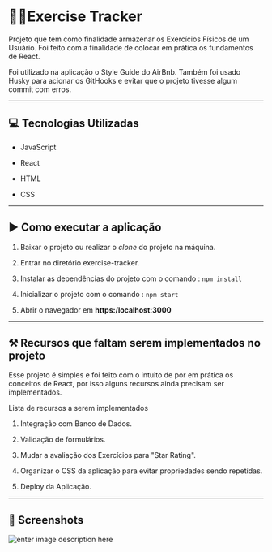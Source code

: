 
# 🏋️‍♂️Exercise Tracker

  

Projeto que tem como finalidade armazenar os Exercícios Físicos de um Usuário. Foi feito com a finalidade de colocar em prática os fundamentos de React.

  

Foi utilizado na aplicação o Style Guide do AirBnb. Também foi usado Husky para acionar os GitHooks e evitar que o projeto tivesse algum commit com erros.

  

---

  

## 💻 Tecnologias Utilizadas

  

- JavaScript

- React

- HTML

- CSS

  

---

  

## ▶️ Como executar a aplicação

  

1. Baixar o projeto ou realizar o _clone_ do projeto na máquina.

2. Entrar no diretório exercise-tracker.

3. Instalar as dependências do projeto com o comando : `npm install`

4. Inicializar o projeto com o comando : `npm start`

5. Abrir o navegador em **https:/localhost:3000**

  

---

  

## ⚒️ Recursos que faltam serem implementados no projeto

  

Esse projeto é simples e foi feito com o intuito de por em prática os conceitos de React, por isso alguns recursos ainda precisam ser implementados.

  

Lista de recursos a serem implementados

  

 1. Integração com Banco de Dados.

 2. Validação de formulários.

 3. Mudar a avaliação dos Exercícios para "Star Rating".

 4. Organizar o CSS da aplicação para evitar propriedades sendo repetidas.

 5. Deploy da Aplicação.

 ---
 [](https://emojipedia.org/camera-with-flash/)

## 📸 Screenshots
![enter image description here](https://i.ibb.co/tZXWVCM/1.png)
